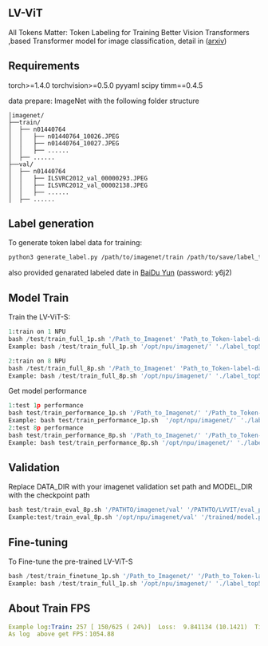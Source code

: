 

## LV-ViT 

All Tokens Matter: Token Labeling for Training Better Vision Transformers ,based Transformer model for image classification, detail in  ([arxiv](https://arxiv.org/abs/2104.10858))

## Requirements

torch>=1.4.0
torchvision>=0.5.0
pyyaml
scipy
timm==0.4.5

data prepare: ImageNet with the following folder structure

```
│imagenet/
├──train/
│  ├── n01440764
│  │   ├── n01440764_10026.JPEG
│  │   ├── n01440764_10027.JPEG
│  │   ├── ......
│  ├── ......
├──val/
│  ├── n01440764
│  │   ├── ILSVRC2012_val_00000293.JPEG
│  │   ├── ILSVRC2012_val_00002138.JPEG
│  │   ├── ......
│  ├── ......
```

## Label generation

To generate token label data for training:

```bash
python3 generate_label.py /path/to/imagenet/train /path/to/save/label_top5_train_nfnet --model dm_nfnet_f6 --pretrained --img-size 576 -b 32 --crop-pct 1.0
```

also provided genarated labeled date in  [BaiDu Yun](https://pan.baidu.com/s/1YBqiNN9dAzhEXtPl61bZJw) (password: y6j2)

## Model Train

Train the LV-ViT-S: 

```python
1:train on 1 NPU
bash /test/train_full_1p.sh '/Path_to_Imagenet' 'Path_to_Token-label-data'
Example: bash /test/train_full_1p.sh '/opt/npu/imagenet/' './label_top5_train_nfnet'

2:train on 8 NPU
bash /test/train_full_8p.sh '/Path_to_Imagenet' 'Path_to_Token-label-data'
Example: bash /test/train_full_8p.sh '/opt/npu/imagenet/' './label_top5_train_nfnet'
```

Get model performance

```python
1:test 1p performance
bash test/train_performance_1p.sh '/Path_to_Imagenet/' '/Path_to_Token-label-data/'
Example: bash test/train_performance_1p.sh  '/opt/npu/imagenet/' './label_top5_train_nfnet'
2:test 8p performance
bash test/train_performance_8p.sh '/Path_to_Imagenet/' '/Path_to_Token-label-data/'
Example: bash test/train_performance_8p.sh '/opt/npu/imagenet/' './label_top5_train_nfnet'
```

## Validation

Replace DATA_DIR with your imagenet validation set path and MODEL_DIR with the checkpoint path
```python
bash test/train_eval_8p.sh '/PATHTO/imagenet/val' '/PATHTO/LVVIT/eval_pth' 
Example:test/train_eval_8p.sh '/opt/npu/imagenet/val' '/trained/model.pth.tar'
```

## Fine-tuning

To Fine-tune the pre-trained LV-ViT-S
```python
bash /test/train_finetune_1p.sh '/Path_to_Imagenet/' '/Path_to_Token-label-data/' '/Pah_to_Trained_pth/'
Example: bash /test/train_full_1p.sh '/opt/npu/imagenet/' './label_top5_train_nfnet' './finetune/lvvit_s-26m-224-83.3.pth.tar'
```



## About Train FPS

```yaml
Example log:Train: 257 [ 150/625 ( 24%)]  Loss:  9.841134 (10.1421)  Time: 1.941s, 1054.88/s  (2.048s, 1000.09/s)  LR: 4.609e-04  Data: 0.029 (0.062)
As log  above get FPS：1054.88
```

